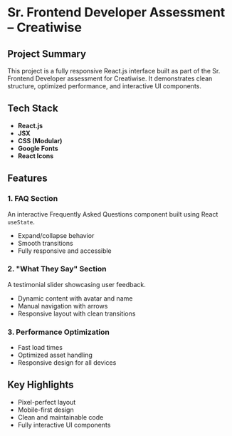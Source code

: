 # Sr. Frontend Developer Assessment – Creatiwise

## Project Summary

This project is a fully responsive React.js interface built as part of the Sr. Frontend Developer assessment for Creatiwise. It demonstrates clean structure, optimized performance, and interactive UI components.

## Tech Stack

- **React.js**
- **JSX**
- **CSS (Modular)**
- **Google Fonts**
- **React Icons**

## Features

### 1. FAQ Section

An interactive Frequently Asked Questions component built using React `useState`.

- Expand/collapse behavior
- Smooth transitions
- Fully responsive and accessible

### 2. "What They Say" Section

A testimonial slider showcasing user feedback.

- Dynamic content with avatar and name
- Manual navigation with arrows
- Responsive layout with clean transitions

### 3. Performance Optimization

- Fast load times
- Optimized asset handling
- Responsive design for all devices

## Key Highlights

- Pixel-perfect layout
- Mobile-first design
- Clean and maintainable code
- Fully interactive UI components
